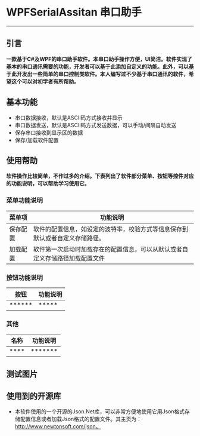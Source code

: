 # WPFSerialAssitan 串口助手
------------------
## 引言
**一款基于C#及WPF的串口助手软件。本串口助手操作方便，UI简洁。软件实现了基本的串口通讯需要的功能，开发者可以基于此添加自定义的功能。此外，可以基于此开发出一些简单的串口控制类软件。本人编写过不少基于串口通讯的软件，希望这个可以对初学者有所帮助。**

## 基本功能
* 串口数据接收，默认是ASCII码方式接收并显示
* 串口数据发送，默认是ASCII码方式发送数据，可以手动/间隔自动发送
* 保存串口接收到显示区的数据
* 保存/加载软件配置

## 使用帮助
**软件操作比较简单，不作过多的介绍。下表列出了软件部分菜单、按钮等控件对应的功能说明，可以帮助学习使用它。**
### 菜单功能说明
|菜单项|功能说明|
|-------|--------|
|保存配置|软件的配置信息，如设定的波特率，校验方式等信息保存到默认或者自定义存储路径。|
|加载配置|软件第一次启动时加载存在的配置信息，可以从默认或者自定义存储路径加载配置文件|

### 按钮功能说明
|按钮|功能说明|
|----|-------|
|******|*****|

### 其他
|名称|功能说明|
|----|-------|
|****|*******|

## 测试图片

## 使用到的开源库
* 本软件使用的一个开源的Json.Net库，可以非常方便地使用它用Json格式存储配置信息或者加载Json格式的配置文件。其主页为：http://www.newtonsoft.com/json。

